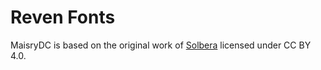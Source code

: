 # Reven Fonts

MaisryDC is based on the original work of [Solbera](https://www.reddit.com/r/UnearthedArcana/comments/3vpphx/5e_font_package_embeddable_cc_edition/) licensed under CC BY 4.0.
